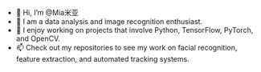 - 👋 Hi, I’m @Mia米亚
- 👀 I am a data analysis and image recognition enthusiast.
- 🌱 I enjoy working on projects that involve Python, TensorFlow, PyTorch, and OpenCV.
- 📫 Check out my repositories to see my work on facial recognition, feature extraction, and automated tracking systems.
